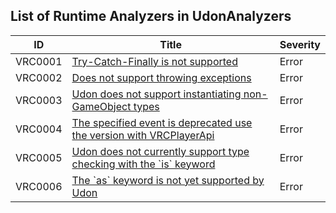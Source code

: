 ## List of Runtime Analyzers in UdonAnalyzers

| ID      | Title                                                                                 | Severity | 
| ------- | ------------------------------------------------------------------------------------- | -------- | 
| VRC0001 | [Try\-Catch\-Finally is not supported](./VRC0001.md)                                  | Error    | 
| VRC0002 | [Does not support throwing exceptions](./VRC0002.md)                                  | Error    | 
| VRC0003 | [Udon does not support instantiating non\-GameObject types](./VRC0003.md)             | Error    | 
| VRC0004 | [The specified event is deprecated use the version with VRCPlayerApi](./VRC0004.md)   | Error    | 
| VRC0005 | [Udon does not currently support type checking with the \`is\` keyword](./VRC0005.md) | Error    | 
| VRC0006 | [The \`as\` keyword is not yet supported by Udon](./VRC0006.md)                       | Error    | 


